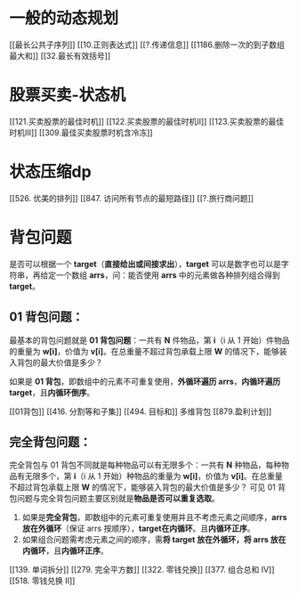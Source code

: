 # 一般的动态规划
[[最长公共子序列]]
[[10.正则表达式]]
[[?.传递信息]]
[[1186.删除一次的到子数组最大和]]
[[32.最长有效括号]]

# 股票买卖-状态机
[[121.买卖股票的最佳时机]]
[[122.买卖股票的最佳时机II]]
[[123.买卖股票的最佳时机III]]
[[309.最佳买卖股票时机含冷冻]]

# 状态压缩dp
[[526. 优美的排列]]
[[847. 访问所有节点的最短路径]]
[[?.旅行商问题]]

# 背包问题
是否可以根据一个 **target**（**直接给出或间接求出**），**target** 可以是数字也可以是字符串，再给定一个数组 **arrs**，问：能否使用 **arrs** 中的元素做各种排列组合得到 **target**。
##  01 背包问题：
最基本的背包问题就是 **01 背包问题**：一共有 **N** 件物品，第 **i**（i 从 1 开始）件物品的重量为 **w[i]**，价值为 **v[i]**。在总重量不超过背包承载上限 **W** 的情况下，能够装入背包的最大价值是多少？

如果是 **01 背包**，即数组中的元素不可重复使用，**外循环遍历 arrs**，**内循环遍历 target**，且**内循环倒序**。

[[01背包]]
[[416. 分割等和子集]]
[[494. 目标和]]
多维背包
[[879.盈利计划]]
## 完全背包问题：
完全背包与 01 背包不同就是每种物品可以有无限多个：一共有 **N** 种物品，每种物品有无限多个，第 **i**（i 从 1 开始）种物品的重量为 **w[i]**，价值为 **v[i]**。在总重量不超过背包承载上限 **W** 的情况下，能够装入背包的最大价值是多少？
可见 01 背包问题与完全背包问题主要区别就是**物品是否可以重复选取**。

1. 如果是**完全背包**，即数组中的元素可重复使用并且不考虑元素之间顺序，**arrs 放在外循环**（保证 arrs 按顺序），**target在内循环**。且**内循环正序**。
2. 如果组合问题需考虑元素之间的顺序，需**将 target 放在外循环，将 arrs 放在内循环**，且**内循环正序**。

[[139. 单词拆分]]
[[279. 完全平方数]]
[[322. 零钱兑换]]
[[377. 组合总和 Ⅳ]]
[[518. 零钱兑换 II]]
